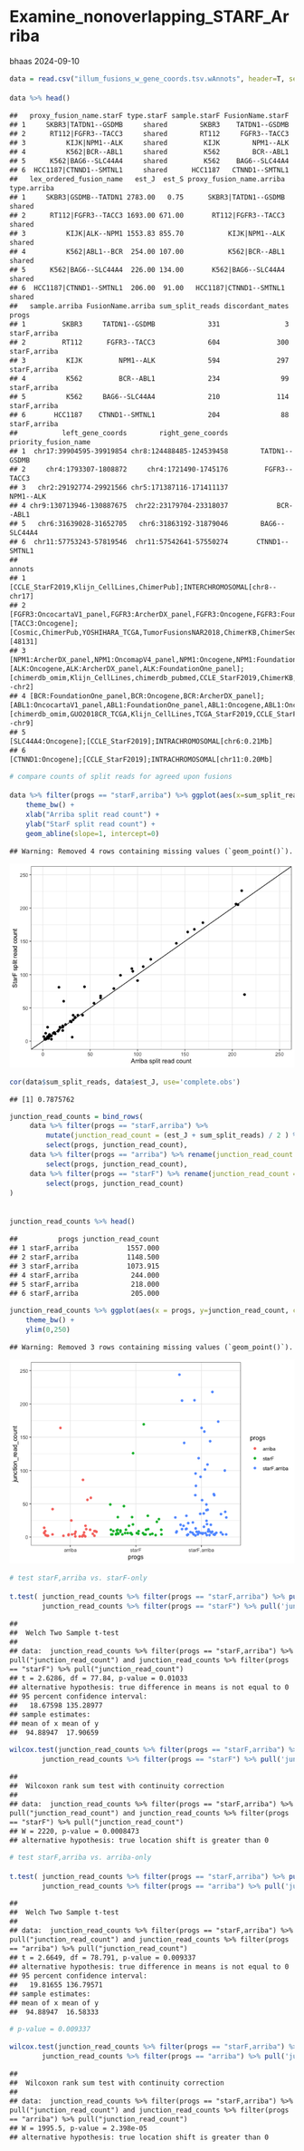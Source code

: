 Examine_nonoverlapping_STARF_Arriba
================
bhaas
2024-09-10

``` r
data = read.csv("illum_fusions_w_gene_coords.tsv.wAnnots", header=T, sep="\t")

data %>% head()
```

    ##   proxy_fusion_name.starF type.starF sample.starF FusionName.starF
    ## 1     SKBR3|TATDN1--GSDMB     shared        SKBR3    TATDN1--GSDMB
    ## 2      RT112|FGFR3--TACC3     shared        RT112     FGFR3--TACC3
    ## 3          KIJK|NPM1--ALK     shared         KIJK        NPM1--ALK
    ## 4          K562|BCR--ABL1     shared         K562        BCR--ABL1
    ## 5      K562|BAG6--SLC44A4     shared         K562    BAG6--SLC44A4
    ## 6  HCC1187|CTNND1--SMTNL1     shared      HCC1187   CTNND1--SMTNL1
    ##   lex_ordered_fusion_name   est_J  est_S proxy_fusion_name.arriba type.arriba
    ## 1     SKBR3|GSDMB--TATDN1 2783.00   0.75      SKBR3|TATDN1--GSDMB      shared
    ## 2      RT112|FGFR3--TACC3 1693.00 671.00       RT112|FGFR3--TACC3      shared
    ## 3          KIJK|ALK--NPM1 1553.83 855.70           KIJK|NPM1--ALK      shared
    ## 4          K562|ABL1--BCR  254.00 107.00           K562|BCR--ABL1      shared
    ## 5      K562|BAG6--SLC44A4  226.00 134.00       K562|BAG6--SLC44A4      shared
    ## 6  HCC1187|CTNND1--SMTNL1  206.00  91.00   HCC1187|CTNND1--SMTNL1      shared
    ##   sample.arriba FusionName.arriba sum_split_reads discordant_mates        progs
    ## 1         SKBR3     TATDN1--GSDMB             331                3 starF,arriba
    ## 2         RT112      FGFR3--TACC3             604              300 starF,arriba
    ## 3          KIJK         NPM1--ALK             594              297 starF,arriba
    ## 4          K562         BCR--ABL1             234               99 starF,arriba
    ## 5          K562     BAG6--SLC44A4             210              114 starF,arriba
    ## 6       HCC1187    CTNND1--SMTNL1             204               88 starF,arriba
    ##           left_gene_coords        right_gene_coords priority_fusion_name
    ## 1  chr17:39904595-39919854 chr8:124488485-124539458        TATDN1--GSDMB
    ## 2     chr4:1793307-1808872     chr4:1721490-1745176         FGFR3--TACC3
    ## 3   chr2:29192774-29921566 chr5:171387116-171411137            NPM1--ALK
    ## 4 chr9:130713946-130887675  chr22:23179704-23318037            BCR--ABL1
    ## 5   chr6:31639028-31652705   chr6:31863192-31879046        BAG6--SLC44A4
    ## 6  chr11:57753243-57819546  chr11:57542641-57550274       CTNND1--SMTNL1
    ##                                                                                                                                                                                                                                                                                                                                       annots
    ## 1                                                                                                                                                                                                                                                                   [CCLE_StarF2019,Klijn_CellLines,ChimerPub];INTERCHROMOSOMAL[chr8--chr17]
    ## 2           [FGFR3:OncocartaV1_panel,FGFR3:ArcherDX_panel,FGFR3:Oncogene,FGFR3:FoundationOne_panel,FGFR3:OncomapV4_panel];[TACC3:Oncogene];[Cosmic,ChimerPub,YOSHIHARA_TCGA,TumorFusionsNAR2018,ChimerKB,ChimerSeq,CCLE_StarF2019,TCGA_StarF2019,GUO2018CR_TCGA,Klijn_CellLines];INTRACHROMOSOMAL[chr4:0.05Mb];LOCAL_REARRANGEMENT:+:[48131]
    ## 3                                                       [NPM1:ArcherDX_panel,NPM1:OncomapV4_panel,NPM1:Oncogene,NPM1:FoundationOne_panel];[ALK:Oncogene,ALK:ArcherDX_panel,ALK:FoundationOne_panel];[chimerdb_omim,Klijn_CellLines,chimerdb_pubmed,CCLE_StarF2019,ChimerKB,Cosmic,Mitelman,ChimerPub,ChimerSeq];INTERCHROMOSOMAL[chr5--chr2]
    ## 4 [BCR:FoundationOne_panel,BCR:Oncogene,BCR:ArcherDX_panel];[ABL1:OncocartaV1_panel,ABL1:FoundationOne_panel,ABL1:Oncogene,ABL1:OncomapV4_panel];[chimerdb_omim,GUO2018CR_TCGA,Klijn_CellLines,TCGA_StarF2019,CCLE_StarF2019,chimerdb_pubmed,ChimerSeq,Mitelman,Cosmic,ChimerPub,TumorFusionsNAR2018,ChimerKB];INTERCHROMOSOMAL[chr22--chr9]
    ## 5                                                                                                                                                                                                                                                                          [SLC44A4:Oncogene];[CCLE_StarF2019];INTRACHROMOSOMAL[chr6:0.21Mb]
    ## 6                                                                                                                                                                                                                                                                          [CTNND1:Oncogene];[CCLE_StarF2019];INTRACHROMOSOMAL[chr11:0.20Mb]

``` r
# compare counts of split reads for agreed upon fusions

data %>% filter(progs == "starF,arriba") %>% ggplot(aes(x=sum_split_reads, y=est_J)) + geom_point() + xlim(0,250) + ylim(0,250) +
    theme_bw() +
    xlab("Arriba split read count") +
    ylab("StarF split read count") +
    geom_abline(slope=1, intercept=0)
```

    ## Warning: Removed 4 rows containing missing values (`geom_point()`).

![](Examine_nonoverlapping_STARF_arriba_files/figure-gfm/unnamed-chunk-2-1.png)<!-- -->

``` r
cor(data$sum_split_reads, data$est_J, use='complete.obs')
```

    ## [1] 0.7875762

``` r
junction_read_counts = bind_rows(
     data %>% filter(progs == "starF,arriba") %>% 
         mutate(junction_read_count = (est_J + sum_split_reads) / 2 ) %>%
         select(progs, junction_read_count),
     data %>% filter(progs == "arriba") %>% rename(junction_read_count = sum_split_reads) %>%
         select(progs, junction_read_count),
     data %>% filter(progs == "starF") %>% rename(junction_read_count = est_J) %>%
         select(progs, junction_read_count)
)


junction_read_counts %>% head()
```

    ##          progs junction_read_count
    ## 1 starF,arriba            1557.000
    ## 2 starF,arriba            1148.500
    ## 3 starF,arriba            1073.915
    ## 4 starF,arriba             244.000
    ## 5 starF,arriba             218.000
    ## 6 starF,arriba             205.000

``` r
junction_read_counts %>% ggplot(aes(x = progs, y=junction_read_count, color=progs)) + geom_jitter() +
    theme_bw() +
    ylim(0,250)
```

    ## Warning: Removed 3 rows containing missing values (`geom_point()`).

![](Examine_nonoverlapping_STARF_arriba_files/figure-gfm/unnamed-chunk-5-1.png)<!-- -->

``` r
# test starF,arriba vs. starF-only

t.test( junction_read_counts %>% filter(progs == "starF,arriba") %>% pull('junction_read_count'),
        junction_read_counts %>% filter(progs == "starF") %>% pull('junction_read_count'))
```

    ## 
    ##  Welch Two Sample t-test
    ## 
    ## data:  junction_read_counts %>% filter(progs == "starF,arriba") %>% pull("junction_read_count") and junction_read_counts %>% filter(progs == "starF") %>% pull("junction_read_count")
    ## t = 2.6286, df = 77.84, p-value = 0.01033
    ## alternative hypothesis: true difference in means is not equal to 0
    ## 95 percent confidence interval:
    ##   18.67598 135.28977
    ## sample estimates:
    ## mean of x mean of y 
    ##  94.88947  17.90659

``` r
wilcox.test(junction_read_counts %>% filter(progs == "starF,arriba") %>% pull('junction_read_count'),
        junction_read_counts %>% filter(progs == "starF") %>% pull('junction_read_count'), alternative = 'greater')
```

    ## 
    ##  Wilcoxon rank sum test with continuity correction
    ## 
    ## data:  junction_read_counts %>% filter(progs == "starF,arriba") %>% pull("junction_read_count") and junction_read_counts %>% filter(progs == "starF") %>% pull("junction_read_count")
    ## W = 2220, p-value = 0.0008473
    ## alternative hypothesis: true location shift is greater than 0

``` r
# test starF,arriba vs. arriba-only

t.test( junction_read_counts %>% filter(progs == "starF,arriba") %>% pull('junction_read_count'),
        junction_read_counts %>% filter(progs == "arriba") %>% pull('junction_read_count'))
```

    ## 
    ##  Welch Two Sample t-test
    ## 
    ## data:  junction_read_counts %>% filter(progs == "starF,arriba") %>% pull("junction_read_count") and junction_read_counts %>% filter(progs == "arriba") %>% pull("junction_read_count")
    ## t = 2.6649, df = 78.791, p-value = 0.009337
    ## alternative hypothesis: true difference in means is not equal to 0
    ## 95 percent confidence interval:
    ##   19.81655 136.79571
    ## sample estimates:
    ## mean of x mean of y 
    ##  94.88947  16.58333

``` r
# p-value = 0.009337
```

``` r
wilcox.test(junction_read_counts %>% filter(progs == "starF,arriba") %>% pull('junction_read_count'),
        junction_read_counts %>% filter(progs == "arriba") %>% pull('junction_read_count'), alternative = 'greater')
```

    ## 
    ##  Wilcoxon rank sum test with continuity correction
    ## 
    ## data:  junction_read_counts %>% filter(progs == "starF,arriba") %>% pull("junction_read_count") and junction_read_counts %>% filter(progs == "arriba") %>% pull("junction_read_count")
    ## W = 1995.5, p-value = 2.398e-05
    ## alternative hypothesis: true location shift is greater than 0
